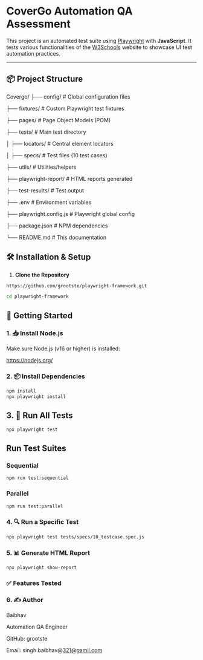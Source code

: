 # CoverGo Automation QA Assessment

This project is an automated test suite using [Playwright](https://playwright.dev/) with **JavaScript**. It tests various functionalities of the [W3Schools](https://www.w3schools.com/) website to showcase UI test automation practices.

---

## 📦 Project Structure

Covergo/
├── config/ # Global configuration files

├── fixtures/ # Custom Playwright test fixtures

├── pages/ # Page Object Models (POM)

├── tests/ # Main test directory

│ ├── locators/ # Central element locators

│ ├── specs/ # Test files (10 test cases)

├── utils/ # Utilities/helpers

├── playwright-report/ # HTML reports generated

├── test-results/ # Test output

├── .env # Environment variables

├── playwright.config.js # Playwright global config

├── package.json # NPM dependencies

└── README.md # This documentation



## 🛠️ Installation & Setup

1. **Clone the Repository**

```bash
https://github.com/grootste/playwright-framework.git

cd playwright-framework

```

## 🚀 Getting Started

### 1. 📥 Install Node.js

Make sure Node.js (v16 or higher) is installed:

https://nodejs.org/

### 2. 📦 Install Dependencies

```bash
npm install
npx playwright install
```

## 3. 🧪 Run All Tests

```bash
npx playwright test
```

## Run Test Suites

###  Sequential
```bash
npm run test:sequential
```

### Parallel
```bash
npm run test:parallel
```

### 4. 🔍 Run a Specific Test

```bash
npx playwright test tests/specs/10_testcase.spec.js
```

### 5. 📊 Generate HTML Report

```bash
npx playwright show-report
```

### ✅ Features Tested




### 6. ✍️ Author
Baibhav

Automation QA Engineer

GitHub: grootste

Email: singh.baibhav@321@gamil.com
